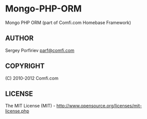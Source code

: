 Mongo-PHP-ORM
=============

Mongo PHP ORM (part of Comfi.com Homebase Framework)


AUTHOR
------
  Sergey Porfiriev <parf@comfi.com>

COPYRIGHT
---------
  (C) 2010-2012 Comfi.com

LICENSE
-------
  The MIT License (MIT) - http://www.opensource.org/licenses/mit-license.php
